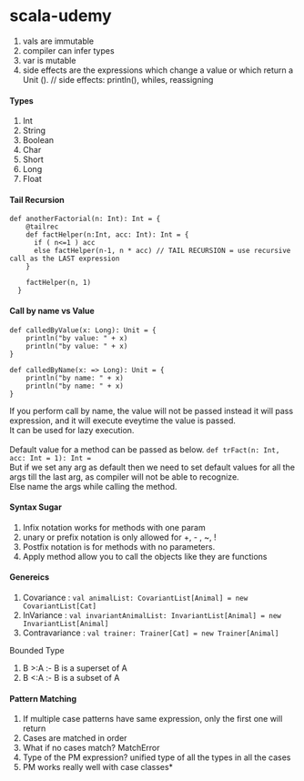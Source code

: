 # scala-udemy

1. vals are immutable
2. compiler can infer types
3. var is mutable
4. side effects are the expressions which change a value or which return a Unit ().  // side effects: println(), whiles, reassigning

#### Types
1. Int
2. String
3. Boolean
4. Char
5. Short
6. Long
7. Float

#### Tail Recursion

```
def anotherFactorial(n: Int): Int = {
    @tailrec
    def factHelper(n:Int, acc: Int): Int = {
      if ( n<=1 ) acc
      else factHelper(n-1, n * acc) // TAIL RECURSION = use recursive call as the LAST expression
    }

    factHelper(n, 1)
  }
```

#### Call by name vs Value
```
def calledByValue(x: Long): Unit = {
    println("by value: " + x)
    println("by value: " + x)
}

def calledByName(x: => Long): Unit = {
    println("by name: " + x)
    println("by name: " + x)
}
```

If you perform call by name, the value will not be passed instead it will pass expression, and it will execute eveytime the value is passed.<br>
It can be used for lazy execution. <br><br>
Default value for a method can be passed as below.
`def trFact(n: Int, acc: Int = 1): Int =`<br>
But if we set any arg as default then we need to set default values for all the args till the last arg, as compiler will not be able to recognize.<br>
Else name the args while calling the method.

#### Syntax Sugar
1. Infix notation works for methods with one param
2. unary or prefix notation is only allowed for +, - , ~, !
3. Postfix notation is for methods with no parameters.
4. Apply method allow you to call the objects like they are functions

#### Genereics
1. Covariance : `val animalList: CovariantList[Animal] = new CovariantList[Cat]`
2. InVariance : `val invariantAnimalList: InvariantList[Animal] = new InvariantList[Animal]`
3. Contravariance : `val trainer: Trainer[Cat] = new Trainer[Animal]`

Bounded Type
1. B >:A :- B is a superset of A
2. B <:A :- B is a subset of A

#### Pattern Matching
1. If multiple case patterns have same expression, only the first one will return
2. Cases are matched in order
3. What if no cases match? MatchError
4. Type of the PM expression? unified type of all the types in all the cases
5. PM works really well with case classes*